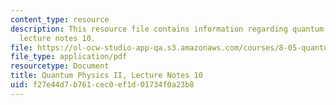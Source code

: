```yaml
---
content_type: resource
description: This resource file contains information regarding quantum physics II,
  lecture notes 10.
file: https://ol-ocw-studio-app-qa.s3.amazonaws.com/courses/8-05-quantum-physics-ii-fall-2013/f27e44d7b761cec0ef1d01734f0a23b8_MIT8_05F13_Chap_10.pdf
file_type: application/pdf
resourcetype: Document
title: Quantum Physics II, Lecture Notes 10
uid: f27e44d7-b761-cec0-ef1d-01734f0a23b8
---
```


